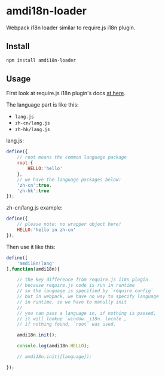 # amdi18n-loader

Webpack i18n loader similar to require.js i18n plugin.

## Install

```sh
npm install amdi18n-loader
```

## Usage

First look at require.js i18n plugin's docs [at here](http://requirejs.org/docs/api.html#i18n).

The language part is like this:

- `lang.js`
- `zh-cn/lang.js`
- `zh-hk/lang.js`

lang.js:

```javascript
define({
    // root means the common language package
    root:{
        HELLO:'hello'
    },
    // we have the language packages below:
    'zh-cn':true,
    'zh-hk':true
});
```

zh-cn/lang.js example:

```javascript
define({
    // please note: no wrapper object here!
    HELLO:'hello in zh-cn'
});
```

Then use it like this:

```javascript
define([
    'amdi18n!lang'
],function(amdi18n){

    // the key difference from require.js i18n plugin
    // because require.js code is run in runtime
    // so the language is specified by `require.config`
    // but in webpack, we have no way to specify language
    // in runtime, so we have to manully init
    //
    // you can pass a language in, if nothing is passed,
    // it will lookup `window._i18n._locale`,
    // if nothing found, `root` was used.

    amdi18n.init();

    console.log(amdi18n.HELLO);

    // amdi18n.init([language]);

});
```
